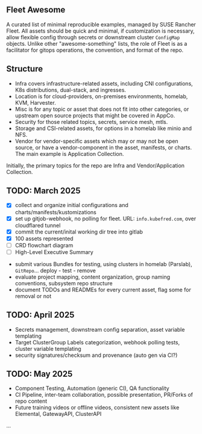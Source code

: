 ## Fleet Awesome

A curated list of minimal reproducible examples, managed by SUSE Rancher Fleet. All assets should be quick and minimal, if customization is necessary, allow flexible config through secrets or downstream cluster `ConfigMap` objects.
Unlike other "awesome-something" lists, the role of Fleet is as a facilitator for gitops operations, the convention, and format of the repo.

## Structure 

 * Infra covers infrastructure-related assets, including CNI configurations, K8s distributions, dual-stack, and ingresses.
 * Location is for cloud-providers, on-premises environments, homelab, KVM, Harvester.
 * Misc is for any topic or asset that does not fit into other categories, or upstream open source projects that might be covered in AppCo.
 * Security for those related topics, secrets, service mesh, mtls.
 * Storage and CSI-related assets, for options in a homelab like minio and NFS.
 * Vendor for vendor-specific assets which may or may not be open source, or have a vendor-component in the asset, manifests, or charts.  The main example is Application Collection.

Initially, the primary topics for the repo are Infra and Vendor/Application Collection.

## TODO: March 2025

- [x] collect and organize initial configurations and charts/manifests/kustomizations
- [x] set up gitjob-webhook, no polling for fleet. URL: `info.kubefred.com`, over cloudflared tunnel
- [x] commit the current/inital working dir tree into gitlab
- [x] 100 assets represented
- [ ] CRD flowchart diagram
- [ ] High-Level Executive Summary
 * submit various Bundles for testing, using clusters in homelab (Parslab), `GitRepo`... deploy - test - remove
 * evaluate project mapping, content organization, group naming conventions, subsystem repo structure
 * document TODOs and READMEs for every current asset, flag some for removal or not 
 
## TODO: April 2025
 
 * Secrets management, downstream config separation, asset variable templating
 * Target ClusterGroup Labels categorization, webhook polling tests, cluster variable templating
 * security signatures/checksum and provenance (auto gen via CI?)

## TODO: May 2025

 * Component Testing, Automation (generic CI), QA functionality
 * CI Pipeline, inter-team collaboration, possible presentation, PR/Forks of repo content
 * Future training videos or offline videos, consistent new assets like Elemental, GatewayAPI, ClusterAPI

...
